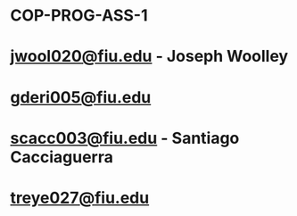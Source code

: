 # COP-PROG-ASS-1
# jwool020@fiu.edu - Joseph Woolley
# gderi005@fiu.edu
# scacc003@fiu.edu - Santiago Cacciaguerra
# treye027@fiu.edu

